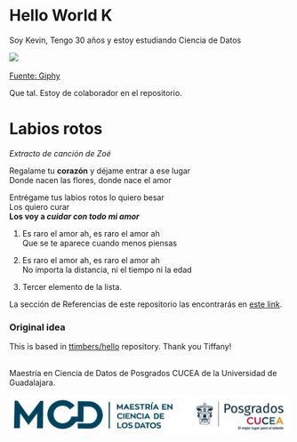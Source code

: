 # Hello World K

Soy Kevin, Tengo 30 años y estoy estudiando Ciencia de Datos

![](https://media.giphy.com/media/12i0cGfbzdEnlf5TeO/giphy.gif)

[Fuente: Giphy](https://giphy.com/gifs/working-slennnderr-in-12i0cGfbzdEnlf5TeO)

Que tal. Estoy de colaborador en  el repositorio.

# Labios rotos
_Extracto de canción de Zoé_

Regalame tu **corazón** y déjame entrar a ese lugar <br>
Donde nacen las flores, donde nace el amor

Entrégame tus labios rotos lo quiero besar <br>
Los quiero curar<br>
**Los voy a _cuidar con todo mi amor_**

1. Es raro el amor ah, es raro el amor ah <br>
Que se te aparece cuando menos piensas

2. Es raro el amor ah, es raro el amor ah <br>
No importa la distancia, ni el tiempo ni la edad

3. Tercer elemento de la lista.


La sección de Referencias de este repositorio las encontrarás en [este link](https://github.com/UBC-MDS/DSCI_521_platforms-dsci).

### Original idea
This is based in [ttimbers/hello](https://github.com/ttimbers/hello) repository. Thank you Tiffany!

<br>
Maestría en Ciencia de Datos de Posgrados CUCEA de la Universidad de Guadalajara.  

![](https://raw.githubusercontent.com/vcuspinera/UDG_MCD_Project_Dev_I/main/actividades/img/MCD_logo.png)
